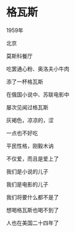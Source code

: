    

# 格瓦斯

1959年

北京

莫斯科餐厅

吃罢通心粉、奥洛夫小牛肉

添了一杯格瓦斯

在俄国小说中、苏联电影中

屡次见闻过格瓦斯

灰褐色，凉凉的，涩

一点也不好吃

平民性格，刚毅木讷

不仅爱，而且是爱上了

  

我们是小说的儿子

我们是电影的儿子

我们将要什么都不是了

想喝格瓦斯也喝不到了

人也在美国二十四年了